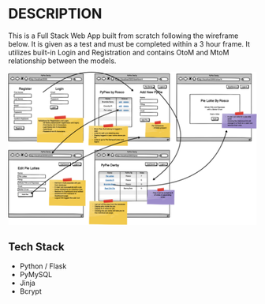 # DESCRIPTION
This is a Full Stack Web App built from scratch following the wireframe below. It is given as a test and must be completed within a 3 hour frame.
It utilizes built-in Login and Registration and contains OtoM and MtoM relationship between the models.
<div>
<img src="./flask__PyPie Derby.png" alt="wireframe" width="800">
</div>

## Tech Stack
 - Python / Flask
 - PyMySQL
 - Jinja
 - Bcrypt